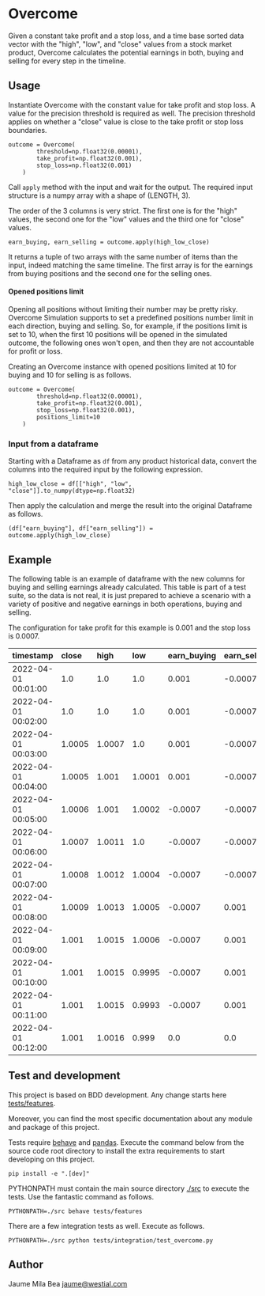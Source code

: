 Overcome
========

Given a constant take profit and a stop loss, and a time base sorted data vector 
with the "high", "low", and "close" values from a stock market product, Overcome 
calculates the potential earnings in both, buying and selling for every step in 
the timeline.

## Usage ##

Instantiate Overcome with the constant value for take profit and stop loss. 
A value for the precision threshold is required as well. The precision threshold
applies on whether a "close" value is close to the take profit or stop loss 
boundaries.
```
outcome = Overcome(
        threshold=np.float32(0.00001),
        take_profit=np.float32(0.001),
        stop_loss=np.float32(0.001)
    )
```

Call `apply` method with the input and wait for the output. The required input
structure is a numpy array with a shape of (LENGTH, 3).

The order of the 3 columns is very strict. The first one is for the "high" 
values, the second one for the "low" values and the third one for "close" values.

```
earn_buying, earn_selling = outcome.apply(high_low_close)
```

It returns a tuple of two arrays with the same number of items than the input,
indeed matching the same timeline. The first array is for the earnings from 
buying positions and the second one for the selling ones.

#### Opened positions limit ####

Opening all positions without limiting their number may be pretty risky. 
Overcome Simulation supports to set a predefined positions number limit in each
direction, buying and selling. So, for example, if the positions limit is set to
10, when the first 10 positions will be opened in the simulated outcome, the
following ones won't open, and then they are not accountable for profit or loss.

Creating an Overcome instance with opened positions limited at 10 for buying and 
10 for selling is as follows.

```
outcome = Overcome(
        threshold=np.float32(0.00001),
        take_profit=np.float32(0.001),
        stop_loss=np.float32(0.001),
        positions_limit=10
    )
```



### Input from a dataframe ###

Starting with a Dataframe as `df` from any product historical data, convert the 
columns into the required input by the following expression.

```
high_low_close = df[["high", "low", "close"]].to_numpy(dtype=np.float32)
```
        
Then apply the calculation and merge the result into the original Dataframe as 
follows.

```
(df["earn_buying"], df["earn_selling"]) = outcome.apply(high_low_close)
```

## Example ##

The following table is an example of dataframe with the new columns for
buying and selling earnings already calculated. This table is part of a test
suite, so the data is not real, it is just prepared to achieve a scenario with
a variety of positive and negative earnings in both operations, buying and 
selling.

The configuration for take profit for this example is 0.001 and the stop loss is
0.0007. 

|timestamp|close|high|low|earn_buying|earn_selling|
|:----|:----|:----|:----|:----|:----|
|2022-04-01 00:01:00|1.0|1.0|1.0|0.001|-0.0007|
|2022-04-01 00:02:00|1.0|1.0|1.0|0.001|-0.0007|
|2022-04-01 00:03:00|1.0005|1.0007|1.0|0.001|-0.0007|
|2022-04-01 00:04:00|1.0005|1.001|1.0001|0.001|-0.0007|
|2022-04-01 00:05:00|1.0006|1.001|1.0002|-0.0007|-0.0007|
|2022-04-01 00:06:00|1.0007|1.0011|1.0|-0.0007|-0.0007|
|2022-04-01 00:07:00|1.0008|1.0012|1.0004|-0.0007|-0.0007|
|2022-04-01 00:08:00|1.0009|1.0013|1.0005|-0.0007|0.001|
|2022-04-01 00:09:00|1.001|1.0015|1.0006|-0.0007|0.001|
|2022-04-01 00:10:00|1.001|1.0015|0.9995|-0.0007|0.001|
|2022-04-01 00:11:00|1.001|1.0015|0.9993|-0.0007|0.001|
|2022-04-01 00:12:00|1.001|1.0016|0.999|0.0|0.0|

## Test and development ## 

This project is based on BDD development. Any change starts here [tests/features](tests/features).

Moreover, you can find the most specific documentation about any module and
package of this project.

Tests require [behave](https://behave.readthedocs.io/) and [pandas](https://pandas.pydata.org/).
Execute the command below from the source code root directory to install the 
extra requirements to start developing on this project.

```
pip install -e ".[dev]"
```

PYTHONPATH must contain the main source directory [./src](./src) to execute the 
tests. Use the fantastic  command as 
follows.

```
PYTHONPATH=./src behave tests/features
```

There are a few integration tests as well. Execute as follows.

```
PYTHONPATH=./src python tests/integration/test_overcome.py
```

## Author ##

Jaume Mila Bea <jaume@westial.com>